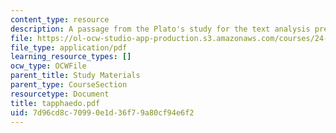 ```yaml
---
content_type: resource
description: A passage from the Plato's study for the text analysis presentation.
file: https://ol-ocw-studio-app-production.s3.amazonaws.com/courses/24-200-ancient-philosophy-fall-2004/7d96cd8c70990e1d36f79a80cf94e6f2_tapphaedo.pdf
file_type: application/pdf
learning_resource_types: []
ocw_type: OCWFile
parent_title: Study Materials
parent_type: CourseSection
resourcetype: Document
title: tapphaedo.pdf
uid: 7d96cd8c-7099-0e1d-36f7-9a80cf94e6f2
---
```

